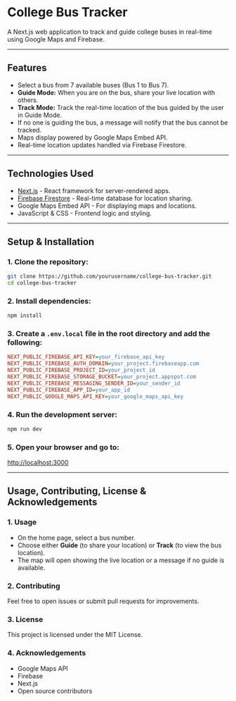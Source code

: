 # College Bus Tracker

A Next.js web application to track and guide college buses in real-time using Google Maps and Firebase.

---

## Features

- Select a bus from 7 available buses (Bus 1 to Bus 7).
- **Guide Mode:** When you are on the bus, share your live location with others.
- **Track Mode:** Track the real-time location of the bus guided by the user in Guide Mode.
- If no one is guiding the bus, a message will notify that the bus cannot be tracked.
- Maps display powered by Google Maps Embed API.
- Real-time location updates handled via Firebase Firestore.

---

## Technologies Used

- [Next.js](https://nextjs.org/) - React framework for server-rendered apps.
- [Firebase Firestore](https://firebase.google.com/docs/firestore) - Real-time database for location sharing.
- Google Maps Embed API - For displaying maps and locations.
- JavaScript & CSS - Frontend logic and styling.

---

## Setup & Installation

### 1. Clone the repository:
```bash
git clone https://github.com/yourusername/college-bus-tracker.git
cd college-bus-tracker
```

### 2. Install dependencies:
```bash
npm install
```

### 3. Create a `.env.local` file in the root directory and add the following:
```ini
NEXT_PUBLIC_FIREBASE_API_KEY=your_firebase_api_key
NEXT_PUBLIC_FIREBASE_AUTH_DOMAIN=your_project.firebaseapp.com
NEXT_PUBLIC_FIREBASE_PROJECT_ID=your_project_id
NEXT_PUBLIC_FIREBASE_STORAGE_BUCKET=your_project.appspot.com
NEXT_PUBLIC_FIREBASE_MESSAGING_SENDER_ID=your_sender_id
NEXT_PUBLIC_FIREBASE_APP_ID=your_app_id
NEXT_PUBLIC_GOOGLE_MAPS_API_KEY=your_google_maps_api_key
```

### 4. Run the development server:
```bash
npm run dev
```

### 5. Open your browser and go to:
[http://localhost:3000](http://localhost:3000)

---

## Usage, Contributing, License & Acknowledgements

### 1. Usage
- On the home page, select a bus number.
- Choose either **Guide** (to share your location) or **Track** (to view the bus location).
- The map will open showing the live location or a message if no guide is available.

### 2. Contributing
Feel free to open issues or submit pull requests for improvements.

### 3. License
This project is licensed under the MIT License.

### 4. Acknowledgements
- Google Maps API  
- Firebase  
- Next.js  
- Open source contributors

